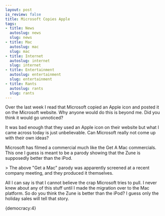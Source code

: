 ```yaml
--- 
layout: post
is_review: false
title: Microsoft Copies Apple
tags: 
- title: News
  autoslug: news
  slug: news
- title: Mac
  autoslug: mac
  slug: mac
- title: Internet
  autoslug: internet
  slug: internet
- title: Entertainment
  autoslug: entertainment
  slug: entertainment
- title: Rants
  autoslug: rants
  slug: rants
---
```


Over the last week I read that Microsoft copied an Apple icon and posted it on the Microsoft website.  Why anyone would do this is beyond me.  Did you think it would go unnoticed?

It was bad enough that they used an Apple icon on their website but what I came across today is just unbelievable.  Can Microsoft really not come up with their own ideas?

Microsoft has filmed a commercial much like the Get A Mac commercials.  This one I guess is meant to be a parody showing that the Zune is supposedly better than the iPod.
<!--more--><object type="application/x-shockwave-flash" height="350" data="http://www.youtube.com/v/DQg0JNaKeVM" width="425"><param value="transparent" name="wmode" /><param value="http://www.youtube.com/v/DQg0JNaKeVM" name="movie" /></object>> The above "Get a Mac" parody was apparently screened at a recent company meeting, and they produced it themselves.
All I can say is that I cannot believe the crap Microsoft tries to pull.  I never knew about any of this stuff until I made the migration over to the Mac platform.  So do you think the Zune is better than the iPod?  I guess only the holiday sales will tell that story.
<div>{democracy:4}</div>
